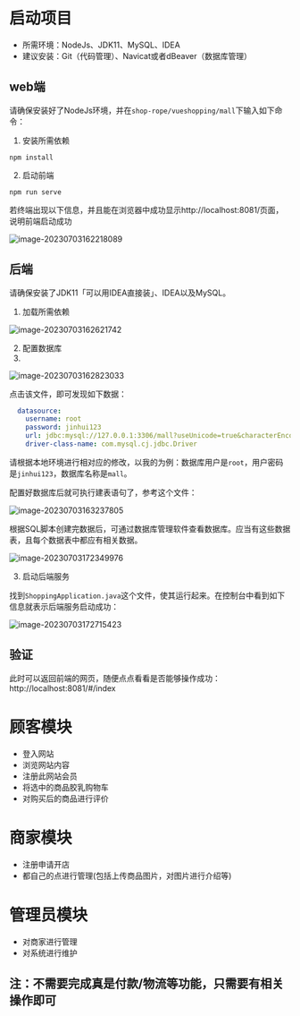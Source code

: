 # 启动项目



- 所需环境：NodeJs、JDK11、MySQL、IDEA
- 建议安装：Git（代码管理）、Navicat或者dBeaver（数据库管理）

## web端

请确保安装好了NodeJs环境，并在`shop-rope/vueshopping/mall`下输入如下命令：

1. 安装所需依赖

```shell
npm install
```

2. 启动前端

```shell
npm run serve
```

若终端出现以下信息，并且能在浏览器中成功显示http://localhost:8081/页面，说明前端启动成功

![image-20230703162218089](https://adguycn990-typoraimage.oss-cn-hangzhou.aliyuncs.com/202307031622122.png)

## 后端

请确保安装了JDK11「可以用IDEA直接装」、IDEA以及MySQL。

1. 加载所需依赖

![image-20230703162621742](https://adguycn990-typoraimage.oss-cn-hangzhou.aliyuncs.com/202307031632601.png)

2. 配置数据库
3. 
![image-20230703162823033](https://adguycn990-typoraimage.oss-cn-hangzhou.aliyuncs.com/202307031632120.png)

点击该文件，即可发现如下数据：

```yaml
  datasource:
    username: root
    password: jinhui123
    url: jdbc:mysql://127.0.0.1:3306/mall?useUnicode=true&characterEncoding=utf-8&serverTimezone=GMT%2b8&sessionVariables=sql_mode='NO_ENGINE_SUBSTITUTION'&jdbcCompliantTruncation=false&zeroDateTimeBehavior=convertToNull
    driver-class-name: com.mysql.cj.jdbc.Driver
```

请根据本地环境进行相对应的修改，以我的为例：数据库用户是`root`，用户密码是`jinhui123`，数据库名称是`mall`。

配置好数据库后就可执行建表语句了，参考这个文件：

![image-20230703163237805](https://adguycn990-typoraimage.oss-cn-hangzhou.aliyuncs.com/202307031633011.png)

根据SQL脚本创建完数据后，可通过数据库管理软件查看数据库。应当有这些数据表，且每个数据表中都应有相关数据。

![image-20230703172349976](https://adguycn990-typoraimage.oss-cn-hangzhou.aliyuncs.com/202307031727627.png)

3. 启动后端服务

找到` ShoppingApplication.java `这个文件，使其运行起来。在控制台中看到如下信息就表示后端服务启动成功：

![image-20230703172715423](https://adguycn990-typoraimage.oss-cn-hangzhou.aliyuncs.com/202307031727918.png)

## 验证

此时可以返回前端的网页，随便点点看看是否能够操作成功：http://localhost:8081/#/index


# 顾客模块

- 登入网站
- 浏览网站内容
- 注册此网站会员
- 将选中的商品胶乳购物车
- 对购买后的商品进行评价
# 商家模块
- 注册申请开店
- 都自己的点进行管理(包括上传商品图片，对图片进行介绍等)
# 管理员模块
- 对商家进行管理
- 对系统进行维护

## 注：不需要完成真是付款/物流等功能，只需要有相关操作即可
